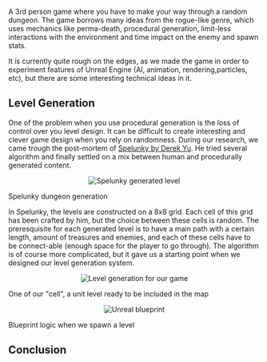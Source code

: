 A 3rd person game where you have to make your way through a random dungeon. The game borrows many ideas from the rogue-like genre, which uses mechanics like perma-death, procedural generation, limit-less interactions with the environment and time impact on the enemy and spawn stats. 

It is currently quite rough on the edges, as we made the game in order to experiment features of Unreal Engine (AI, animation, rendering,particles, etc), but there are some interesting technical ideas in it.

## Level Generation

One of the problem when you use procedural generation is the loss of control over you level design. It can be difficult to create interesting and clever game design when you rely on randomness. During our research, we came trough the post-mortem of [Spelunky by Derek Yu](https://www.amazon.fr/dp/B01CYVHYSS/ref=dp-kindle-redirect?_encoding=UTF8&btkr=1). He tried several algorithm and finally settled on a mix between human and procedurally generated content.

<p style="text-align:center">
    <img src="/img/a-rogue-like/spelunky-level.png" alt="Spelunky generated level" loading=lazy/>
    <figcaption>Spelunky dungeon generation</figcaption>
</p>

In Spelunky, the levels are constructed on a 8x8 grid. Each cell of this grid has been crafted by him, but the choice between these cells is random. The preresquisite for each generated level is to have a main path with a certain length, amount of treasures and enemies, and each of these cells have to be connect-able (enough space for the player to go through). The algorithm is of course more complicated, but it gave us a starting point when we designed our level generation system.

<p style="text-align:center">
    <img src="/img/a-rogue-like/level.png" alt="Level generation for our game" loading=lazy/>
    <figcaption>One of our "cell", a unit level ready to be included in the map</figcaption>
</p>

<p style="text-align:center">
    <img src="/img/a-rogue-like/spawn-logic.png" alt="Unreal blueprint" loading=lazy/>
    <figcaption>Blueprint logic when we spawn a level</figcaption>
</p>

## Conclusion
